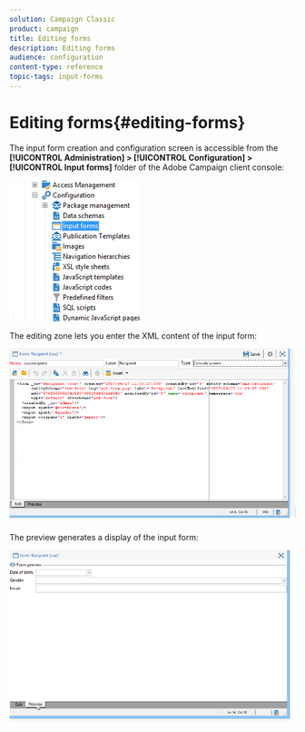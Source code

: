 ```yaml
---
solution: Campaign Classic
product: campaign
title: Editing forms
description: Editing forms
audience: configuration
content-type: reference
topic-tags: input-forms
---
```


# Editing forms{#editing-forms}

The input form creation and configuration screen is accessible from the **[!UICONTROL Administration] > [!UICONTROL Configuration] > [!UICONTROL Input forms]** folder of the Adobe Campaign client console:

![](assets/d_ncs_integration_form_arbo.png)

The editing zone lets you enter the XML content of the input form:

![](assets/d_ncs_integration_form_edit.png)

The preview generates a display of the input form:

![](assets/d_ncs_integration_form_preview.png)

